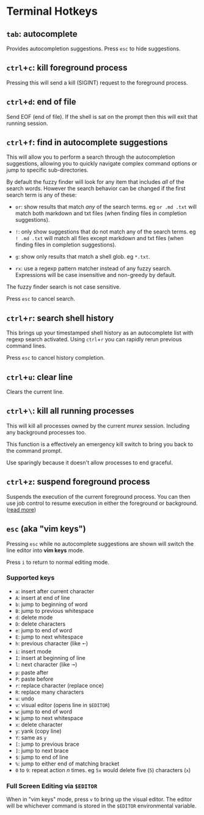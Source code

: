# Terminal Hotkeys

## `tab`: autocomplete

Provides autocompletion suggestions. Press `esc` to hide suggestions.

## `ctrl`+`c`: kill foreground process

Pressing this will send a kill (SIGINT) request to the foreground process.

## `ctrl`+`d`: end of file

Send EOF (end of file). If the shell is sat on the prompt then this will exit
that running session.

## `ctrl`+`f`: find in autocomplete suggestions

This will allow you to perform a search through the autocompletion suggestions,
allowing you to quickly navigate complex command options or jump to specific
sub-directories.

By default the fuzzy finder will look for any item that includes _all_ of the
search words. However the search behavior can be changed if the first search
term is any of these:

* `or`: show results that match _any_ of the search terms. eg `or .md .txt`
  will match both markdown and txt files (when finding files in completion
  suggestions).

* `!`: only show suggestions that do not match any of the search terms. eg
  `! .md .txt` will match all files except markdown and txt files (when finding
  files in completion suggestions).

* `g`: show only results that match a shell glob. eg `*.txt`.

* `rx`: use a regexp pattern matcher instead of any fuzzy search. Expressions
  will be case insensitive and non-greedy by default.

The fuzzy finder search is not case sensitive.

Press `esc` to cancel search.

## `ctrl`+`r`: search shell history

This brings up your timestamped shell history as an autocomplete list with
regexp search activated. Using `ctrl`+`r` you can rapidly rerun previous
command lines.

Press `esc` to cancel history completion.

## `ctrl`+`u`: clear line

Clears the current line.

## `ctrl`+`\`: kill all running processes

This will kill all processes owned by the current _murex_ session. Including
any background processes too.

This function is a effectively an emergency kill switch to bring you back to
the command prompt.

Use sparingly because it doesn't allow processes to end graceful.

## `ctrl`+`z`: suspend foreground process

Suspends the execution of the current foreground process. You can then use job
control to resume execution in either the foreground or background. ([read more](../commands/fid-list.md))

## `esc` (aka "vim keys")

Pressing `esc` while no autocomplete suggestions are shown will switch the
line editor into **vim keys** mode.

Press `i` to return to normal editing mode.

### Supported keys

* `a`: insert after current character
* `A`: insert at end of line
* `b`: jump to beginning of word
* `B`: jump to previous whitespace
* `d`: delete mode
* `D`: delete characters
* `e`: jump to end of word
* `E`: jump to next whitespace
* `h`: previous character (like `🠔`)
* `i`: insert mode
* `I`: insert at beginning of line
* `l`: next character (like `🠖`)
* `p`: paste after
* `P`: paste before
* `r`: replace character (replace once)
* `R`: replace many characters
* `u`: undo
* `v`: visual editor (opens line in `$EDITOR`)
* `w`: jump to end of word
* `W`: jump to next whitespace
* `x`: delete character
* `y`: yank (copy line)
* `Y`: same as `y`
* `[`: jump to previous brace
* `]`: jump to next brace
* `$`: jump to end of line
* `%`: jump to either end of matching bracket
* `0` to `9`: repeat action _n_ times. eg `5x` would delete five (`5`) characters (`x`)

### Full Screen Editing via `$EDITOR`

When in "vim keys" mode, press `v` to bring up the visual editor. The editor
will be whichever command is stored in the `$EDITOR` environmental variable.